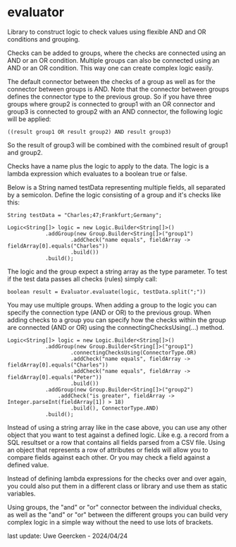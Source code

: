 # evaluator

Library to construct logic to check values using flexible AND and OR conditions and grouping.

Checks can be added to groups, where the checks are connected using an AND or an OR condition. Multiple groups can
also be connected using an AND or an OR condition. This way one can create complex logic easily.

The default connector between the checks of a group as well as for the connector between groups is AND. Note that the connector
between groups defines the connector type to the previous group. So if you have three groups where group2 is connected to group1 with
an OR connector and group3 is connected to group2 with an AND connector, the following logic will be applied: 

    ((result group1 OR result group2) AND result group3)

So the result of group3 will be combined with the combined result of group1 and group2.

Checks have a name plus the logic to apply to the data. The logic is a lambda expression which
evaluates to a boolean true or false.

Below is a String named testData representing multiple fields, all separated by a semicolon. Define the logic consisting of a group and it's
checks like this:

    String testData = "Charles;47;Frankfurt;Germany";

    Logic<String[]> logic = new Logic.Builder<String[]>()
                .addGroup(new Group.Builder<String[]>("group1")
                        .addCheck("name equals", fieldArray ->  fieldArray[0].equals("Charles"))
                        .build())
                .build();

The logic and the group expect a string array as the type parameter. To test if the test data passes all checks (rules) simply call:

    boolean result = Evaluator.evaluate(logic, testData.split(";"))

You may use multiple groups. When adding a group to the logic you can specify the connection type (AND or OR) to the previous group. When adding
checks to a group you can specify how the checks within the group are connected (AND or OR) using the connectingChecksUsing(...) method.

    Logic<String[]> logic = new Logic.Builder<String[]>()
                .addGroup(new Group.Builder<String[]>("group1")
                        .connectingChecksUsing(ConnectorType.OR)
                        .addCheck("name equals", fieldArray ->  fieldArray[0].equals("Charles"))
                        .addCheck("name equals", fieldArray ->  fieldArray[0].equals("Peter"))
                        .build())
                .addGroup(new Group.Builder<String[]>("group2")
                    .addCheck("is greater", fieldArray ->  Integer.parseInt(fieldArray[1]) > 18)
                        .build(), ConnectorType.AND)
                .build();

Instead of using a string array like in the case above, you can use any other object that you want to test against a defined logic. Like
e.g. a record from a SQL resultset or a row that contains all fields parsed from a CSV file. Using an object that represents a row of attributes
or fields will allow you to compare fields against each other. Or you may check a field against a defined value.

Instead of defining lambda expressions for the checks over and over again, you could also put them in a different class or library and use them as
static variables.

Using groups, the "and" or "or" connector between the individual checks, as well as the "and" or "or" between the different groups
you can build very complex logic in a simple way without the need to use lots of brackets.

last update: Uwe Geercken - 2024/04/24